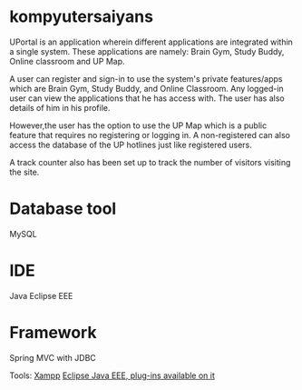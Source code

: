 kompyutersaiyans
================
UPortal is an application wherein different applications are integrated within a single system. These applications are namely: Brain Gym, Study Buddy, 
Online classroom and UP Map. 

A user can register and sign-in to use the system's private features/apps which are Brain Gym, Study Buddy, and Online Classroom. Any logged-in user can view the applications that he has access with. The user has also details of him in his profile. 

However,the user has the option to use the UP Map which is a public feature that requires no registering or logging in. A non-registered can also access the database
of the UP hotlines just like registered users.  

A track counter also has been set up to track the number of visitors visiting the site.

Database tool
===============
MySQL

IDE
===============
Java Eclipse EEE

Framework
===============
Spring MVC with JDBC

Tools:
[Xampp](http://www.apachefriends.org/download.html)
[Eclipse Java EEE, plug-ins available on it](http://www.eclipse.org/)





